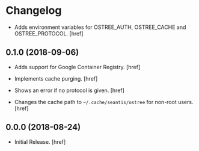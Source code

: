 Changelog
=========

- Adds environment variables for OSTREE_AUTH, OSTREE_CACHE and OSTREE_PROTOCOL.
  [href]

0.1.0 (2018-09-06)
------------------

- Adds support for Google Container Registry.
  [href]

- Implements cache purging.
  [href]

- Shows an error if no protocol is given.
  [href]

- Changes the cache path to `~/.cache/seantis/ostree` for non-root users.
  [href]

0.0.0 (2018-08-24)
------------------

- Initial Release.
  [href]

